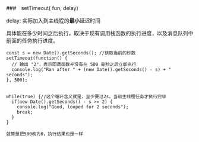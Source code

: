 ###　setTimeout( fun, delay)

delay:  实际加入到主线程的**最小**延迟时间

具体能在多少时间之后执行，取决于现有调用栈函数的执行进度，以及消息队列中前面的任务执行进度。

```JS
const s = new Date().getSeconds(); //获取当前的秒数
setTimeout(function() {
  // 输出 "2"，表示回调函数并没有在 500 毫秒之后立即执行
  console.log("Ran after " + (new Date().getSeconds() - s) + " seconds");
}, 500);


while(true) {//这个循环含义就是，至少要过2s，当前主线程任务才执行完毕
  if(new Date().getSeconds() - s >= 2) { 
    console.log("Good, looped for 2 seconds");
    break;
  }
}

就算是把500改为0，执行结果也是一样
```

